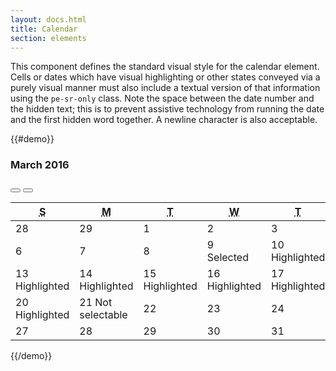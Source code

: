 ```yaml
---
layout: docs.html
title: Calendar
section: elements
---
```



This component defines the standard visual style for the calendar element. Cells or dates which have visual highlighting or other states conveyed via a purely visual manner must also include a textual version of that information using the `pe-sr-only` class. Note the space between the date number and the hidden text; this is to prevent assistive technology from running the date and the first hidden word together. A newline character is also acceptable.

{{#demo}}
<div class="pe-calendar">
  <div class="pe-calendar-year">
    <h3 class="pe-calendar-month" id="m1">March 2016</h3>
    <div class="pe-calendar-buttons">
      <button class="pe-btn--inverse-link" aria-label="Previous" title="Previous">
        <span class="pe-icon--chevron-left" aria-hidden="true"></span>
      </button>
      <button class="pe-btn--inverse-link" aria-label="Next" title="Next">
        <span class="pe-icon--chevron-right" aria-hidden="true"></span>
      </button>
    </div>
  </div>
  <table class="pe-calendar-dates">
    <thead>
      <tr>
        <th scope="col"><abbr title="Sunday">S</abbr></th>
        <th scope="col"><abbr title="Monday">M</abbr></th>
        <th scope="col"><abbr title="Tuesday">T</abbr></th>
        <th scope="col"><abbr title="Wednesday">W</abbr></th>
        <th scope="col"><abbr title="Thursday">T</abbr></th>
        <th scope="col"><abbr title="Friday">F</abbr></th>
        <th scope="col"><abbr title="Saturday">S</abbr></th>
      </tr>
    </thead>
    <tbody>
      <tr>
        <td class="pe-calendar-dates--outside"><div class="pe-calendar-dates-div">28</div></td>
        <td class="pe-calendar-dates--outside"><div class="pe-calendar-dates-div">29</div></td>
        <td><div class="pe-calendar-dates-div">1</div></td>
        <td><div class="pe-calendar-dates-div">2</div></td>
        <td><div class="pe-calendar-dates-div">3</div></td>
        <td><div class="pe-calendar-dates-div">4</div></td>
        <td><div class="pe-calendar-dates-div">5</div></td>
      </tr>
      <tr>
        <td><div class="pe-calendar-dates-div">6</div></td>
        <td><div class="pe-calendar-dates-div">7</div></td>
        <td><div class="pe-calendar-dates-div">8</div></td>
        <td class="pe-calendar-dates--selected">
          <div class="pe-calendar-dates-div">9</div> <span class="pe-sr-only">Selected</span>
        </td>
        <td class="pe-calendar-dates--highlighted">
          <div class="pe-calendar-dates-div">10 <span class="pe-sr-only">Highlighted</span></div>
        </td>
        <td class="pe-calendar-dates--highlighted">
          <div class="pe-calendar-dates-div">11 <span class="pe-sr-only">Highlighted</span></div>
        </td>
        <td class="pe-calendar-dates--highlighted">
          <div class="pe-calendar-dates-div">12 <span class="pe-sr-only">Highlighted</span></div>
        </td>
      </tr>
      <tr>
        <td class="pe-calendar-dates--highlighted">
          <div class="pe-calendar-dates-div">13 <span class="pe-sr-only">Highlighted</span></div>
        </td>
        <td class="pe-calendar-dates--highlighted">
          <div class="pe-calendar-dates-div">14 <span class="pe-sr-only">Highlighted</span></div>
        </td>
        <td class="pe-calendar-dates--highlighted">
          <div class="pe-calendar-dates-div">15 <span class="pe-sr-only">Highlighted</span></div>
        </td>
        <td class="pe-calendar-dates--highlighted">
          <div class="pe-calendar-dates-div">16 <span class="pe-sr-only">Highlighted</span></div>
        </td>
        <td class="pe-calendar-dates--highlighted">
          <div class="pe-calendar-dates-div">17 <span class="pe-sr-only">Highlighted</span></div>
        </td>
        <td class="pe-calendar-dates--highlighted">
          <div class="pe-calendar-dates-div">18 <span class="pe-sr-only">Highlighted</span></div>
        </td>
        <td class="pe-calendar-dates--highlighted">
          <div class="pe-calendar-dates-div">19 <span class="pe-sr-only">Highlighted</span></div>
        </td>
      </tr>
      <tr>
        <td class="pe-calendar-dates--highlighted">
          <div class="pe-calendar-dates-div">20 <span class="pe-sr-only">Highlighted</span></div>
        </td>
        <td class="pe-calendar-dates--disabled">
          <div class="pe-calendar-dates-div">21 <span class="pe-sr-only">Not selectable</span></div>
        </td>
        <td><div class="pe-calendar-dates-div">22</div></td>
        <td><div class="pe-calendar-dates-div">23</div></td>
        <td><div class="pe-calendar-dates-div">24</div></td>
        <td><div class="pe-calendar-dates-div">25</div></td>
        <td><div class="pe-calendar-dates-div">26</div></td>
      </tr>
      <tr>
        <td><div class="pe-calendar-dates-div">27</div></td>
        <td><div class="pe-calendar-dates-div">28</div></td>
        <td><div class="pe-calendar-dates-div">29</div></td>
        <td><div class="pe-calendar-dates-div">30</div></td>
        <td><div class="pe-calendar-dates-div">31</div></td>
        <td class="pe-calendar-dates--outside"><div class="pe-calendar-dates-div">1</div></td>
        <td class="pe-calendar-dates--outside"><div class="pe-calendar-dates-div">2</div></td>
      </tr>
    </tbody>
  </table>
</div>
{{/demo}}
